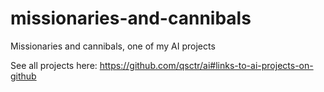 # missionaries-and-cannibals

Missionaries and cannibals, one of my AI projects

See all projects here: https://github.com/qsctr/ai#links-to-ai-projects-on-github
